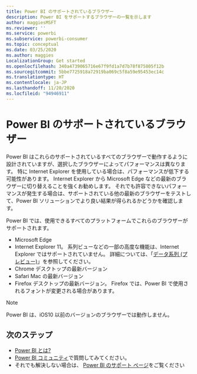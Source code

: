 ```yaml
---
title: Power BI のサポートされているブラウザー
description: Power BI をサポートするブラウザーの一覧を示します
author: maggiesMSFT
ms.reviewer: ''
ms.service: powerbi
ms.subservice: powerbi-consumer
ms.topic: conceptual
ms.date: 03/25/2020
ms.author: maggies
LocalizationGroup: Get started
ms.openlocfilehash: 340a4739065716e67f9fd1a7d7b78f875805f12b
ms.sourcegitcommit: 5bbe7725918a72919ba069c5f8a59e95453ec14c
ms.translationtype: HT
ms.contentlocale: ja-JP
ms.lasthandoff: 11/20/2020
ms.locfileid: "94946911"
---
```

# <a name="supported-browsers-for-power-bi"></a>Power BI のサポートされているブラウザー

Power BI はこれらのサポートされているすべてのブラウザーで動作するように設計されていますが、選択したブラウザーによってパフォーマンスは異なります。 特に Internet Explorer を使用している場合は、パフォーマンスが低下する可能性があります。 Internet Explorer から Microsoft Edge などの最新のブラウザーに切り替えることを強くお勧めします。 それでも許容できないパフォーマンスが発生する場合は、サポートされている他の最新のブラウザーをテストして、Power BI ソリューションでより良い結果が得られるかどうかを確認します。

Power BI では、使用できるすべてのプラットフォームでこれらのブラウザーがサポートされます。

- Microsoft Edge
- Internet Explorer 11。 系列ビューなどの一部の高度な機能は、Internet Explorer ではサポートされていません。 詳細については、「[データ系列 (プレビュー)](../collaborate-share/service-data-lineage.md)」を参照してください。
- Chrome デスクトップの最新バージョン
- Safari Mac の最新バージョン
- Firefox デスクトップの最新バージョン。 Firefox では、Power BI で使用されるフォントが変更される場合があります。 

> [!NOTE]
> Power BI は、iOS10 以前のバージョンのブラウザーでは動作しません。

## <a name="next-steps"></a>次のステップ
* [Power BI とは?](power-bi-overview.md)
* [Power BI コミュニティ](https://community.powerbi.com/)で質問してみてください。
* それでも解決しない場合は、 [Power BI のサポート ページ](https://powerbi.microsoft.com/support/)をご覧ください
